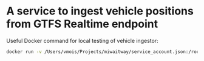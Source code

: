 # A service to ingest vehicle positions from GTFS Realtime endpoint

Useful Docker command for local testing of vehicle ingestor:

```bash
docker run -v /Users/vmois/Projects/miwaitway/service_account.json:/root/creds/service_account.json -v /Users/vmois/Projects/miwaitway/tmp:/root/tmp -e CHUNKS_TO_LOAD=3 -e LOCAL_STORAGE_PATH="/root/tmp" -e VEHICLE_LOCATION_URL="https://www.miapp.ca/GTFS_RT/Vehicle/VehiclePositions.pb" -e BUCKET_NAME=miwaitway -e LOGLEVEL=debug -e GOOGLE_APPLICATION_CREDENTIALS=/root/creds/service_account.json miwaitway_vehicle_positions_ingestor
```

